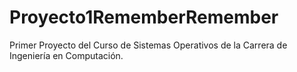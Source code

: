 # Proyecto1RememberRemember
Primer Proyecto del Curso de Sistemas Operativos de la Carrera de Ingeniería en Computación.
